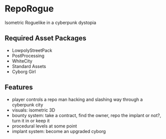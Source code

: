 # RepoRogue
Isometric Roguelike in a cyberpunk dystopia

## Required Asset Packages
* LowpolyStreetPack
* PostProcessing
* WhiteCity
* Standard Assets
* Cyborg Girl

## Features 
* player controls a repo man hacking and slashing way through a cyberpunk city
* visuals: isometric 3D
* bounty system: take a contract, find the owner, repo the implant or not?, turn it in or keep it
* procedural levels at some point
* implant system: become an upgraded cyborg 
